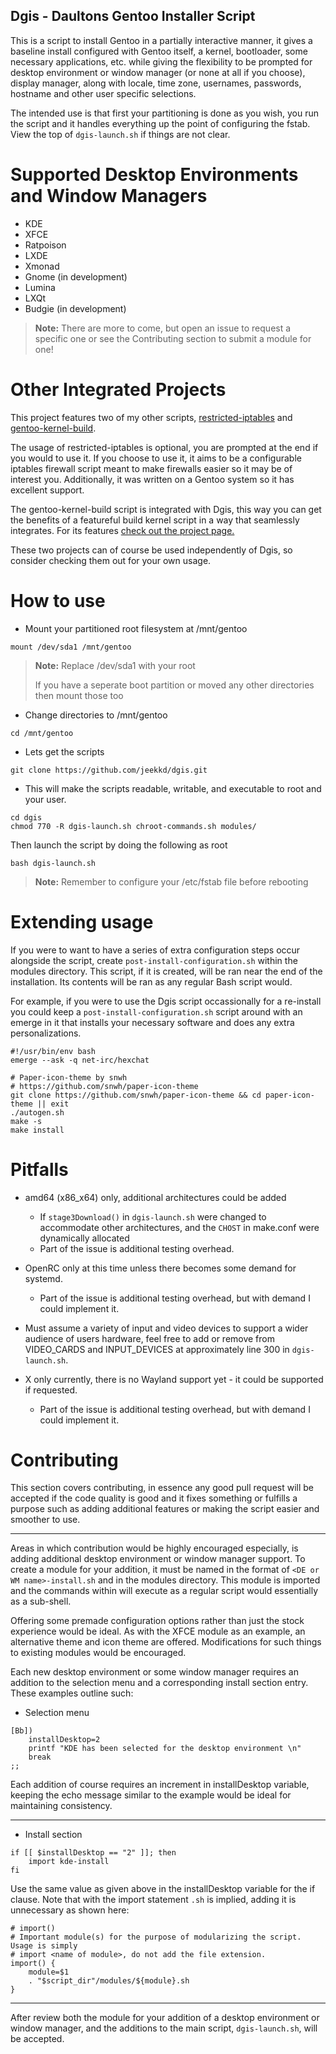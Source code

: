 Dgis - Daultons Gentoo Installer Script
---------------------------------------

This is a script to install Gentoo in a partially interactive manner, it gives a baseline install 
configured with Gentoo itself, a kernel, bootloader, some necessary applications, etc. while giving the 
flexibility to be prompted for desktop environment or window manager (or none at all if you choose), display manager, along with locale, time zone, usernames, passwords, hostname and other user specific selections.

The intended use is that first your partitioning is done as you wish, you run the script and it handles
everything up the point of configuring the fstab. View the top of `dgis-launch.sh` if things are not clear.

Supported Desktop Environments and Window Managers
===

- KDE
- XFCE
- Ratpoison
- LXDE
- Xmonad
- Gnome (in development)
- Lumina
- LXQt
- Budgie (in development)

> **Note:** 
> There are more to come, but open an issue to request a specific one or see the Contributing section to
> submit a module for one!

Other Integrated Projects
===

This project features two of my other scripts, [restricted-iptables](https://github.com/jeekkd/restricted-iptables) and [gentoo-kernel-build](https://github.com/jeekkd/gentoo-kernel-build). 

The usage of restricted-iptables is optional, you are prompted at the end if you would to use it. If you choose to use it, it aims to be a configurable iptables firewall script meant to make firewalls easier so it may be of interest you. Additionally, it was written on a Gentoo system so it has excellent support.

The gentoo-kernel-build script is integrated with Dgis, this way you can get the benefits of a featureful build kernel script in a way that seamlessly integrates. For its features [check out the project page.](https://github.com/jeekkd/gentoo-kernel-build)

These two projects can of course be used independently of Dgis, so consider checking them out for your own usage.

How to use
===

- Mount your partitioned root filesystem at /mnt/gentoo

```
mount /dev/sda1 /mnt/gentoo
```

> **Note:** 
> Replace /dev/sda1 with your root
> 
> If you have a seperate boot partition or moved any other directories then mount those too
>

- Change directories to /mnt/gentoo

```
cd /mnt/gentoo
```

- Lets get the scripts

```
git clone https://github.com/jeekkd/dgis.git
```

- This will make the scripts readable, writable, and executable to root and your user.

```
cd dgis
chmod 770 -R dgis-launch.sh chroot-commands.sh modules/
```

Then launch the script by doing the following as root

```
bash dgis-launch.sh
```

> **Note:** 
> Remember to configure your /etc/fstab file before rebooting

Extending usage
===

If you were to want to have a series of extra configuration steps occur alongside the script, create
`post-install-configuration.sh` within the modules directory. This script, if it is created, will
be ran near the end of the installation. Its contents will be ran as any regular Bash script would.

For example, if you were to use the Dgis script occassionally for a re-install you could keep a 
`post-install-configuration.sh` script around with an emerge in it that installs your necessary 
software and does any extra personalizations.

```
#!/usr/bin/env bash
emerge --ask -q net-irc/hexchat

# Paper-icon-theme by snwh
# https://github.com/snwh/paper-icon-theme
git clone https://github.com/snwh/paper-icon-theme && cd paper-icon-theme || exit
./autogen.sh
make -s
make install
```

Pitfalls
===

- amd64 (x86_x64) only, additional architectures could be added
	- If `stage3Download()` in `dgis-launch.sh` were changed to accommodate other architectures, and the `CHOST` in make.conf were dynamically allocated 
	- Part of the issue is additional testing overhead.

- OpenRC only at this time unless there becomes some demand for systemd.
	- Part of the issue is additional testing overhead, but with demand I could implement it.

- Must assume a variety of input and video devices to support a wider audience of users hardware, feel free to add or remove from VIDEO_CARDS and INPUT_DEVICES at approximately line 300 in `dgis-launch.sh`.

- X only currently, there is no Wayland support yet - it could be supported if requested.
	- Part of the issue is additional testing overhead, but with demand I could implement it.

Contributing
===

This section covers contributing, in essence any good pull request will be accepted if the code quality
is good and it fixes something or fulfills a purpose such as adding additional features or making the
script easier and smoother to use.


----------


Areas in which contribution would be highly encouraged especially, is adding additional desktop environment
or window manager support. To create a module for your addition, it must be named in the format of
`<DE or WM name>-install.sh` and in the modules directory. This module is imported and the commands within will execute as a regular script would essentially as a sub-shell.

Offering some premade configuration options rather than just the stock experience would be ideal. As with
the XFCE module as an example, an alternative theme and icon theme are offered. Modifications for such things
to existing modules would be encouraged.

Each new desktop environment or some window manager requires an addition to the selection menu and a
corresponding install section entry. These examples outline such:

- Selection menu

```
[Bb])
	installDesktop=2
	printf "KDE has been selected for the desktop environment \n"
	break
;;
```

Each addition of course requires an increment in installDesktop variable, keeping the echo message similar to the example would be ideal for maintaining consistency.

----------


- Install section

```
if [[ $installDesktop == "2" ]]; then
	import kde-install
fi
```

Use the same value as given above in the installDesktop variable for the if clause. Note that with the import statement `.sh` is implied, adding it is unnecessary as shown here:

```
# import()
# Important module(s) for the purpose of modularizing the script. Usage is simply
# import <name of module>, do not add the file extension.
import() {
	module=$1
	. "$script_dir"/modules/${module}.sh
}
```

----------
After review both the module for your addition of a desktop environment or window manager, and the additions to the main script, `dgis-launch.sh`, will be accepted.


